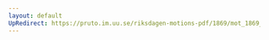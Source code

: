 ```yaml
---
layout: default
UpRedirect: https://pruto.im.uu.se/riksdagen-motions-pdf/1869/mot_1869__ak__190.pdf
---
```

